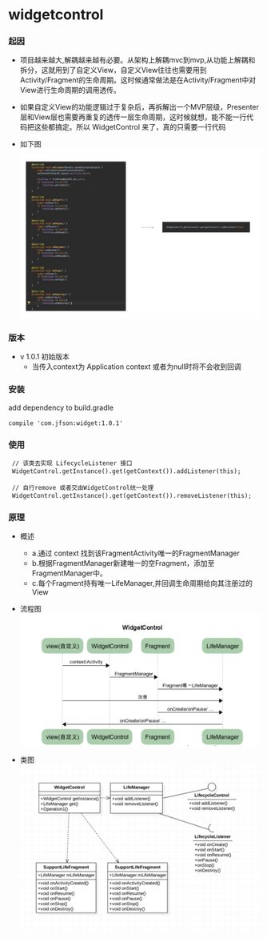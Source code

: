 # widgetcontrol

### 起因
* 项目越来越大,解耦越来越有必要。从架构上解耦mvc到mvp,从功能上解耦和拆分，这就用到了自定义View，自定义View往往也需要用到Activity/Fragment的生命周期。这时候通常做法是在Activity/Fragment中对View进行生命周期的调用透传。

* 如果自定义View的功能逻辑过于复杂后，再拆解出一个MVP层级，Presenter层和View层也需要再重复的透传一层生命周期，这时候就想，能不能一行代码把这些都搞定。所以 WidgetControl 来了，真的只需要一行代码

* 如下图
![image](https://github.com/jfson/ImgResource/blob/master/40.png?raw=true)


### 版本
* v 1.0.1 初始版本
    * 当传入context为 Application context 或者为null时将不会收到回调

### 安装
add dependency to build.gradle 


```
compile 'com.jfson:widget:1.0.1'
```
### 使用

```
 // 该类去实现 LifecycleListener 接口
 WidgetControl.getInstance().get(getContext()).addListener(this);
 
 // 自行remove 或者交由WidgetControl统一处理
 WidgetControl.getInstance().get(getContext()).removeListener(this);
```

### 原理
* 概述
    * a.通过 context 找到该FragmentActivity唯一的FragmentManager
    * b.根据FragmentManager新建唯一的空Fragment，添加至FragmentManager中。
    * c.每个Fragment持有唯一LifeManager,并回调生命周期给向其注册过的View
* 流程图
![流程图](https://github.com/jfson/ImgResource/blob/master/38.png?raw=true)

* 类图
![类图](https://github.com/jfson/ImgResource/blob/master/39.png?raw=true)
